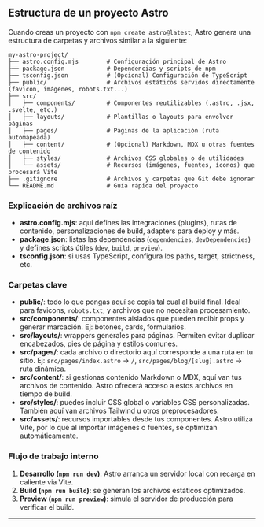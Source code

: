 
## Estructura de un proyecto Astro

Cuando creas un proyecto con `npm create astro@latest`, Astro genera una estructura de carpetas y archivos similar a la siguiente:

```
my-astro-project/
├── astro.config.mjs        # Configuración principal de Astro
├── package.json            # Dependencias y scripts de npm
├── tsconfig.json           # (Opcional) Configuración de TypeScript
├── public/                 # Archivos estáticos servidos directamente (favicon, imágenes, robots.txt...)
├── src/
│   ├── components/         # Componentes reutilizables (.astro, .jsx, .svelte, etc.)
│   ├── layouts/            # Plantillas o layouts para envolver páginas
│   ├── pages/              # Páginas de la aplicación (ruta automapeada)
│   ├── content/            # (Opcional) Markdown, MDX u otras fuentes de contenido
│   ├── styles/             # Archivos CSS globales o de utilidades
│   └── assets/             # Recursos (imágenes, fuentes, íconos) que procesará Vite
├── .gitignore              # Archivos y carpetas que Git debe ignorar
└── README.md               # Guía rápida del proyecto
```

### Explicación de archivos raíz

* **astro.config.mjs**: aquí defines las integraciones (plugins), rutas de contenido, personalizaciones de build, adapters para deploy y más.
* **package.json**: listas las dependencias (`dependencies`, `devDependencies`) y defines scripts útiles (`dev`, `build`, `preview`).
* **tsconfig.json**: si usas TypeScript, configura los paths, target, strictness, etc.

### Carpetas clave

* **public/**: todo lo que pongas aquí se copia tal cual al build final. Ideal para favicons, `robots.txt`, y archivos que no necesitan procesamiento.
* **src/components/**: componentes aislados que pueden recibir props y generar marcación. Ej: botones, cards, formularios.
* **src/layouts/**: wrappers generales para páginas. Permiten evitar duplicar encabezados, pies de página y estilos comunes.
* **src/pages/**: cada archivo o directorio aquí corresponde a una ruta en tu sitio. Ej: `src/pages/index.astro` → `/`, `src/pages/blog/[slug].astro` → ruta dinámica.
* **src/content/**: si gestionas contenido Markdown o MDX, aquí van tus archivos de contenido. Astro ofrecerá acceso a estos archivos en tiempo de build.
* **src/styles/**: puedes incluir CSS global o variables CSS personalizadas. También aquí van archivos Tailwind u otros preprocesadores.
* **src/assets/**: recursos importables desde tus componentes. Astro utiliza Vite, por lo que al importar imágenes o fuentes, se optimizan automáticamente.

### Flujo de trabajo interno

1. **Desarrollo (`npm run dev`)**: Astro arranca un servidor local con recarga en caliente via Vite.
2. **Build (`npm run build`)**: se generan los archivos estáticos optimizados.
3. **Preview (`npm run preview`)**: simula el servidor de producción para verificar el build.

---

